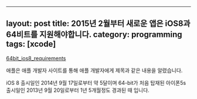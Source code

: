 ------
layout: post
title: 2015년 2월부터 새로운 앱은 iOS8과 64비트를 지원해야합니다.
category: programming
tags: [xcode]
------
[64bit_ios8_requirements](/images/posts/64bit_ios8_requirements.png)

애플은 애플 개발자 사이트를 통해 애플 개발자에게 제목과 같은 내용을 알렸습니다.

iOS 8 출시일인 2014년 9월 17일로부터 약 5달이며 64-bit가 처음 탑재된 아이폰5s 출시일인 2013년 9월 20일로부터 1년 5개월정도 경과된 때 입니다.